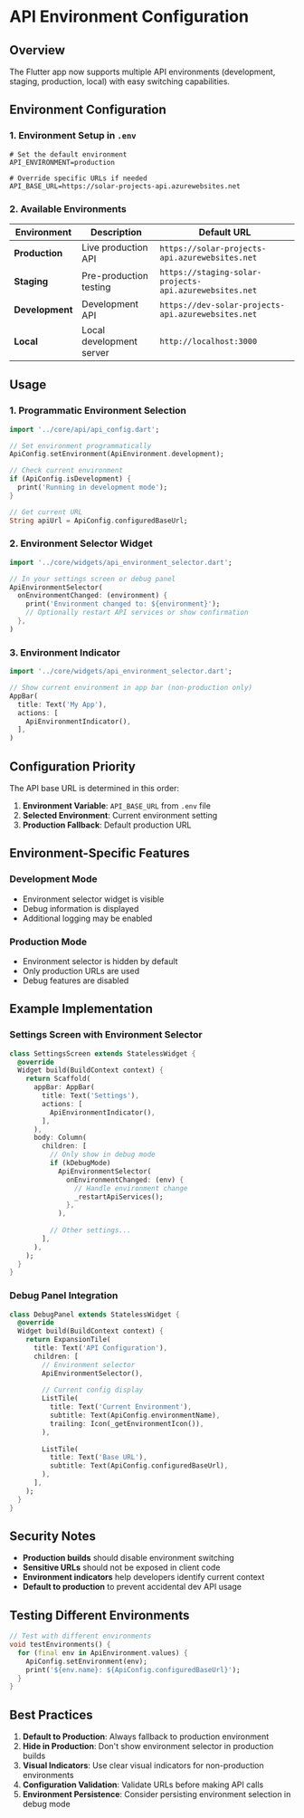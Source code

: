 # API Environment Configuration

## Overview
The Flutter app now supports multiple API environments (development, staging, production, local) with easy switching capabilities.

## Environment Configuration

### 1. Environment Setup in `.env`
```properties
# Set the default environment
API_ENVIRONMENT=production

# Override specific URLs if needed
API_BASE_URL=https://solar-projects-api.azurewebsites.net
```

### 2. Available Environments

| Environment | Description | Default URL |
|-------------|-------------|-------------|
| **Production** | Live production API | `https://solar-projects-api.azurewebsites.net` |
| **Staging** | Pre-production testing | `https://staging-solar-projects-api.azurewebsites.net` |
| **Development** | Development API | `https://dev-solar-projects-api.azurewebsites.net` |
| **Local** | Local development server | `http://localhost:3000` |

## Usage

### 1. Programmatic Environment Selection
```dart
import '../core/api/api_config.dart';

// Set environment programmatically
ApiConfig.setEnvironment(ApiEnvironment.development);

// Check current environment
if (ApiConfig.isDevelopment) {
  print('Running in development mode');
}

// Get current URL
String apiUrl = ApiConfig.configuredBaseUrl;
```

### 2. Environment Selector Widget
```dart
import '../core/widgets/api_environment_selector.dart';

// In your settings screen or debug panel
ApiEnvironmentSelector(
  onEnvironmentChanged: (environment) {
    print('Environment changed to: ${environment}');
    // Optionally restart API services or show confirmation
  },
)
```

### 3. Environment Indicator
```dart
import '../core/widgets/api_environment_selector.dart';

// Show current environment in app bar (non-production only)
AppBar(
  title: Text('My App'),
  actions: [
    ApiEnvironmentIndicator(),
  ],
)
```

## Configuration Priority

The API base URL is determined in this order:
1. **Environment Variable**: `API_BASE_URL` from `.env` file
2. **Selected Environment**: Current environment setting
3. **Production Fallback**: Default production URL

## Environment-Specific Features

### Development Mode
- Environment selector widget is visible
- Debug information is displayed
- Additional logging may be enabled

### Production Mode
- Environment selector is hidden by default
- Only production URLs are used
- Debug features are disabled

## Example Implementation

### Settings Screen with Environment Selector
```dart
class SettingsScreen extends StatelessWidget {
  @override
  Widget build(BuildContext context) {
    return Scaffold(
      appBar: AppBar(
        title: Text('Settings'),
        actions: [
          ApiEnvironmentIndicator(),
        ],
      ),
      body: Column(
        children: [
          // Only show in debug mode
          if (kDebugMode)
            ApiEnvironmentSelector(
              onEnvironmentChanged: (env) {
                // Handle environment change
                _restartApiServices();
              },
            ),
          
          // Other settings...
        ],
      ),
    );
  }
}
```

### Debug Panel Integration
```dart
class DebugPanel extends StatelessWidget {
  @override
  Widget build(BuildContext context) {
    return ExpansionTile(
      title: Text('API Configuration'),
      children: [
        // Environment selector
        ApiEnvironmentSelector(),
        
        // Current config display
        ListTile(
          title: Text('Current Environment'),
          subtitle: Text(ApiConfig.environmentName),
          trailing: Icon(_getEnvironmentIcon()),
        ),
        
        ListTile(
          title: Text('Base URL'),
          subtitle: Text(ApiConfig.configuredBaseUrl),
        ),
      ],
    );
  }
}
```

## Security Notes

- **Production builds** should disable environment switching
- **Sensitive URLs** should not be exposed in client code
- **Environment indicators** help developers identify current context
- **Default to production** to prevent accidental dev API usage

## Testing Different Environments

```dart
// Test with different environments
void testEnvironments() {
  for (final env in ApiEnvironment.values) {
    ApiConfig.setEnvironment(env);
    print('${env.name}: ${ApiConfig.configuredBaseUrl}');
  }
}
```

## Best Practices

1. **Default to Production**: Always fallback to production environment
2. **Hide in Production**: Don't show environment selector in production builds
3. **Visual Indicators**: Use clear visual indicators for non-production environments
4. **Configuration Validation**: Validate URLs before making API calls
5. **Environment Persistence**: Consider persisting environment selection in debug mode
